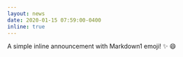 ```yaml
---
layout: news
date: 2020-01-15 07:59:00-0400
inline: true
---
```


A simple inline announcement with Markdown1 emoji! :sparkles: :smile:

